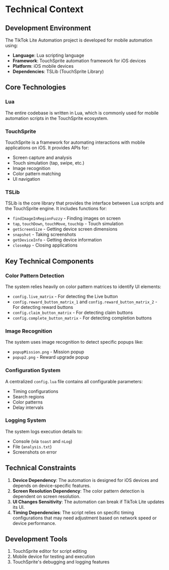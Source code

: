 # Technical Context

## Development Environment

The TikTok Lite Automation project is developed for mobile automation using:

- **Language**: Lua scripting language
- **Framework**: TouchSprite automation framework for iOS devices
- **Platform**: iOS mobile devices
- **Dependencies**: TSLib (TouchSprite Library)

## Core Technologies

### Lua
The entire codebase is written in Lua, which is commonly used for mobile automation scripts in the TouchSprite ecosystem.

### TouchSprite
TouchSprite is a framework for automating interactions with mobile applications on iOS. It provides APIs for:
- Screen capture and analysis
- Touch simulation (tap, swipe, etc.)
- Image recognition
- Color pattern matching
- UI navigation

### TSLib
TSLib is the core library that provides the interface between Lua scripts and the TouchSprite engine. It includes functions for:
- `findImageInRegionFuzzy` - Finding images on screen
- `tap`, `touchDown`, `touchMove`, `touchUp` - Touch simulation
- `getScreenSize` - Getting device screen dimensions
- `snapshot` - Taking screenshots
- `getDeviceInfo` - Getting device information
- `closeApp` - Closing applications

## Key Technical Components

### Color Pattern Detection
The system relies heavily on color pattern matrices to identify UI elements:
- `config.live_matrix` - For detecting the Live button
- `config.reward_button_matrix_1` and `config.reward_button_matrix_2` - For detecting reward buttons
- `config.claim_button_matrix` - For detecting claim buttons
- `config.complete_button_matrix` - For detecting completion buttons

### Image Recognition
The system uses image recognition to detect specific popups like:
- `popupMission.png` - Mission popup
- `popup2.png` - Reward upgrade popup

### Configuration System
A centralized `config.lua` file contains all configurable parameters:
- Timing configurations
- Search regions
- Color patterns
- Delay intervals

### Logging System
The system logs execution details to:
- Console (via `toast` and `nLog`)
- File (`analysis.txt`)
- Screenshots on error

## Technical Constraints

1. **Device Dependency**: The automation is designed for iOS devices and depends on device-specific features.
2. **Screen Resolution Dependency**: The color pattern detection is dependent on screen resolution.
3. **UI Changes Sensitivity**: The automation can break if TikTok Lite updates its UI.
4. **Timing Dependencies**: The script relies on specific timing configurations that may need adjustment based on network speed or device performance.

## Development Tools

1. TouchSprite editor for script editing
2. Mobile device for testing and execution
3. TouchSprite's debugging and logging features 